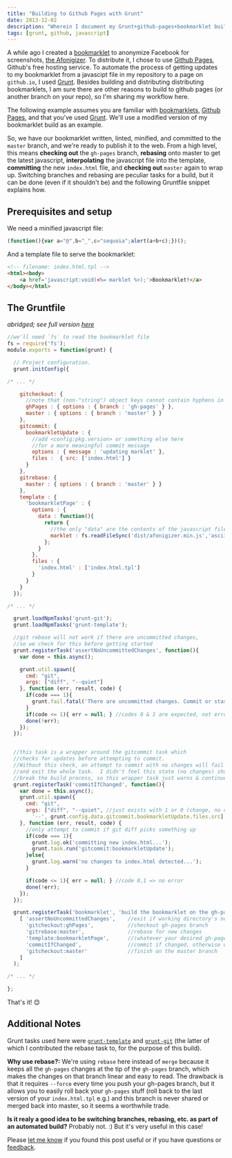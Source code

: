 ```yaml
---
title: "Building to Github Pages with Grunt"
date: 2013-12-02
description: "Wherein I document my Grunt+github-pages+bookmarklet build which required templating, switching branches, rebasing, commit, and all sorts of craziness."
tags: [grunt, github, javascript]
---
```

A while ago I created a [bookmarklet](https://en.wikipedia.org/wiki/Bookmarklet) to anonymize Facebook for screenshots, [the Afonigizer](http://sequoia.github.io/afonigizer/). To distribute it, I chose to use [Github Pages](http://pages.github.com/), Github's free hosting service.  To automate the process of getting updates to my bookmarklet from a javascipt file in my repository to a page on `github.io`, I used [Grunt](http://gruntjs.com/).  Besides building and distributing distributing bookmarklets, I am sure there are other reasons to build to github pages (or another branch on your repo), so I'm sharing my workflow here.

The following example assumes you are familiar with [bookmarklets](https://en.wikipedia.org/wiki/Bookmarklet), [Github Pages](http://pages.github.com/), and that you've used [Grunt](http://gruntjs.com/).  We'll use a modified version of my bookmarklet build as an example.

So, we have our bookmarklet written, linted, minified, and committed to the `master` branch, and we're ready to publish it to the web.  From a high level, this means **checking out** the `gh-pages` branch, **rebasing** onto master to get the latest javascript, **interpolating** the javascript file into the template, **committing** the new `index.html` file, and **checking out** `master` again to wrap up.  Switching branches and rebasing are peculiar tasks for a build, but it can be done (even if it shouldn't be) and the following Gruntfile snippet explains how.

## Prerequisites and setup
We need a minified javascript file:

```javascript
(function(){var a="@",b="_",c="sequoia";alert(a+b+c);})();
```

And a template file to serve the bookmarklet:

```html
<!-- filename: index.html.tpl -->
<html><body> 
	<a href='javascript:void(<%= marklet %>);'>Bookmarklet!</a>
</body></html>
```

## The Gruntfile
*abridged; see full version [here](https://github.com/Sequoia/afonigizer/blob/master/Gruntfile.js)*

```javascript
//we'll need `fs` to read the bookmarklet file
fs = require('fs');
module.exports = function(grunt) {

  // Project configuration.
  grunt.initConfig({

/* ... */

    gitcheckout: {
      //note that (non-"string") object keys cannot contain hyphens in javascript
      ghPages : { options : { branch : 'gh-pages' } },
      master : { options : { branch : 'master' } }
    },
    gitcommit: {
      bookmarkletUpdate : {
        //add <config:pkg.version> or something else here
        //for a more meaningful commit message
        options : { message : 'updating marklet' },
        files :  { src: ['index.html'] }
      }
    },
    gitrebase: {
      master : { options : { branch : 'master' } }
    },
    template : {
      'bookmarkletPage' : {
        options : {
          data : function(){
            return {
              //the only "data" are the contents of the javascript file
              marklet : fs.readFileSync('dist/afonigizer.min.js','ascii').trim()
            };
          }
        },
        files : {
          'index.html' : ['index.html.tpl']
        }
      }
    }
  });

/* ... */

  grunt.loadNpmTasks('grunt-git');
  grunt.loadNpmTasks('grunt-template');

  //git rebase will not work if there are uncommitted changes,
  //so we check for this before getting started
  grunt.registerTask('assertNoUncommittedChanges', function(){
    var done = this.async();

    grunt.util.spawn({
      cmd: "git",
      args: ["diff", "--quiet"]
    }, function (err, result, code) {
      if(code === 1){
        grunt.fail.fatal('There are uncommitted changes. Commit or stash before continuing\n');
      }
      if(code <= 1){ err = null; } //codes 0 & 1 are expected, not errors
      done(!err);
    });
  });


  //this task is a wrapper around the gitcommit task which
  //checks for updates before attempting to commit.
  //Without this check, an attempt to commit with no changes will fail
  //and exit the whole task.  I didn't feel this state (no changes) should
  //break the build process, so this wrapper task just warns & continues.
  grunt.registerTask('commitIfChanged', function(){
    var done = this.async();
    grunt.util.spawn({
      cmd: "git",
      args: ["diff", "--quiet", //just exists with 1 or 0 (change, no change)
        '--', grunt.config.data.gitcommit.bookmarkletUpdate.files.src]
    }, function (err, result, code) {
      //only attempt to commit if git diff picks something up
      if(code === 1){
        grunt.log.ok('committing new index.html...');
        grunt.task.run('gitcommit:bookmarkletUpdate');
      }else{
        grunt.log.warn('no changes to index.html detected...');
      }

      if(code <= 1){ err = null; } //code 0,1 => no error
      done(!err);
    });
  });

  grunt.registerTask('bookmarklet', 'build the bookmarklet on the gh-pages branch',
    [ 'assertNoUncommittedChanges',    //exit if working directory's not clean
      'gitcheckout:ghPages',           //checkout gh-pages branch
      'gitrebase:master',              //rebase for new changes
      'template:bookmarkletPage',      //(whatever your desired gh-pages update is)
      'commitIfChanged',               //commit if changed, otherwise warn & continue
      'gitcheckout:master'             //finish on the master branch
    ]
  );

/* ... */

};
```

That's it! 😊

## Additional Notes
Grunt tasks used here were [`grunt-template`](https://npmjs.org/package/grunt-template) and [`grunt-git`](https://npmjs.org/package/grunt-git) (the latter of which I contributed the rebase task to, for the purpose of this build).

**Why use rebase?:** We're using `rebase` here instead of `merge` because it keeps all the `gh-pages` changes at the tip of the `gh-pages` branch, which makes the changes on that branch linear and easy to read.    The drawback is that it requires `--force` every time you push your gh-pages branch, but it allows you to easily roll back your `gh-pages` stuff (roll back to the last version of your `index.html.tpl` e.g.) and this branch is never shared or merged back into master, so it seems a worthwhile trade.

**Is it realy a good idea to be switching branches, rebasing, etc. as part of an automated build?** Probably not. :)  But it's very useful in this case!

Please [let me know](mailto:sequoia.mcdowell@gmail.com) if you found this post useful or if you have questions or [feedback](/contact/).
